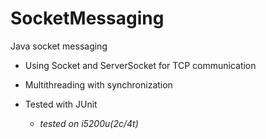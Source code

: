 # SocketMessaging
Java socket messaging
 * Using Socket and ServerSocket for TCP communication
 * Multithreading with synchronization
 * Tested with JUnit
 
   - _tested on i5200u(2c/4t)_
   